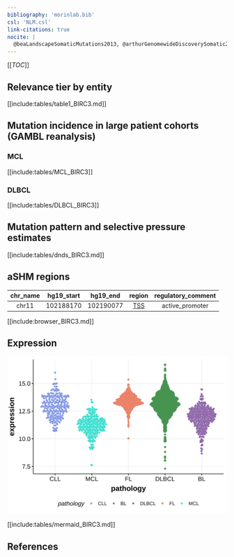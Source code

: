 ```yaml
---
bibliography: 'morinlab.bib'
csl: 'NLM.csl'
link-citations: true
nocite: |
  @beaLandscapeSomaticMutations2013, @arthurGenomewideDiscoverySomatic2018, @rossiAlterationBIRC3Multiple2011, @dunsCharacterizationDLBCLPMBL2021, 
---
```

[[_TOC_]]


## Relevance tier by entity

[[include:tables/table1_BIRC3.md]]

## Mutation incidence in large patient cohorts (GAMBL reanalysis)

### MCL
[[include:tables/MCL_BIRC3]]

### DLBCL
[[include:tables/DLBCL_BIRC3]]

## Mutation pattern and selective pressure estimates

[[include:tables/dnds_BIRC3.md]]

## aSHM regions

|chr_name|hg19_start|hg19_end |region                                                                                      |regulatory_comment|
|:--------:|:----------:|:---------:|:---------:|:------------------:|
|chr11   |102188170 |102190077|[TSS](https://genome.ucsc.edu/s/rdmorin/GAMBL%20hg19?position=chr11%3A102188170%2D102190077)|active_promoter   |



[[include:browser_BIRC3.md]]

## Expression
![](images/gene_expression/BIRC3_by_pathology.svg)
<!-- ORIGIN: rossiAlterationBIRC3Multiple2011a -->
<!-- PMBL: dunsCharacterizationDLBCLPMBL2021b -->
<!-- MZL: rossiAlterationBIRC3Multiple2011a -->
<!-- MCL: beaLandscapeSomaticMutations2013 -->
<!-- DLBCL: arthurGenomewideDiscoverySomatic2018 -->

[[include:tables/mermaid_BIRC3.md]]

## References
